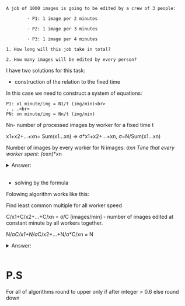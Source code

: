 ```
A job of 1000 images is going to be edited by a crew of 3 people:

        · P1: 1 image per 2 minutes

        · P2: 1 image per 3 minutes

        · P3: 1 image per 4 minutes

1. How long will this job take in total?

2. How many images will be edited by every person?
```

I have two solutions for this task:

- construction of the relation to the fixed time

In this case we need to construct a system of equations:

```
P1: x1 minute/img = N1/t (img/min)<br>
. . .<br>
PN: xn minute/img = Nn/t (img/min)
```

Nn- number of processed images by worker for a fixed time t

x1+x2+...+xn= Sum(x1...xn) => σ*x1+x2+...+xn, σ=N/Sum(x1...xn)

Number of images by every worker for N images: σ*xn
Time that every worker spent: (σ*xn)*xn


<details on>
<summary>Answer:</summary><br>
1000 images total

P1: 2 minute/img = 500/1000 (img/min)<br>
P2: 3 minute/img = 333,3/1000 (img/min)<br>
P3: 4 minute/img = 250/1000 (img/min)<br>

500 + 333,3 + 250 = 1083,3 => σ=1000/1083,3=0,923105

σ*500 + σ*333,3 + σ*250 = σ*1000 => 461 + 308 + 231 = 1000

</details><br>


-  solving by the formula

Folowing algorithm works like this:

Find least common multiple for all worker speed

C/x1+C/x2+...+C/xn = σ/C [images/min] - number of images edited at constant minute by all workers together.

N/σ*C/x1+N/σ*C/x2+...+N/σ*C/xn = N

<details on>
<summary>Answer:</summary><br>
1000 images total

P1: 2 minute/img <br>
P2: 3 minute/img <br>
P3: 4 minute/img <br>

least common multiple for 3 workers: 12

12/2 + 12/3 + 12/4 = 13/12 [img/min]

(1000/13)*(12/2) + (1000/13)*(12/3) + (1000/13)*(12/4) = 1000 =>
=> 461 + 308 + 231 = 1000

</details><br>

# P.S

For all of algorithms round to upper only if after integer > 0.6 else round down
